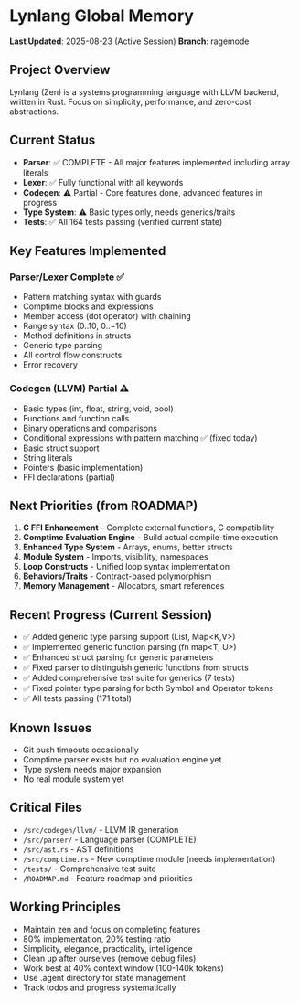 # Lynlang Global Memory
**Last Updated**: 2025-08-23 (Active Session)
**Branch**: ragemode

## Project Overview
Lynlang (Zen) is a systems programming language with LLVM backend, written in Rust. Focus on simplicity, performance, and zero-cost abstractions.

## Current Status
- **Parser**: ✅ COMPLETE - All major features implemented including array literals
- **Lexer**: ✅ Fully functional with all keywords  
- **Codegen**: ⚠️ Partial - Core features done, advanced features in progress
- **Type System**: ⚠️ Basic types only, needs generics/traits
- **Tests**: ✅ All 164 tests passing (verified current state)

## Key Features Implemented
### Parser/Lexer Complete ✅
- Pattern matching syntax with guards
- Comptime blocks and expressions  
- Member access (dot operator) with chaining
- Range syntax (0..10, 0..=10)
- Method definitions in structs
- Generic type parsing
- All control flow constructs
- Error recovery

### Codegen (LLVM) Partial ⚠️
- Basic types (int, float, string, void, bool)
- Functions and function calls
- Binary operations and comparisons
- Conditional expressions with pattern matching ✅ (fixed today)
- Basic struct support
- String literals
- Pointers (basic implementation)
- FFI declarations (partial)

## Next Priorities (from ROADMAP)
1. **C FFI Enhancement** - Complete external functions, C compatibility
2. **Comptime Evaluation Engine** - Build actual compile-time execution
3. **Enhanced Type System** - Arrays, enums, better structs
4. **Module System** - Imports, visibility, namespaces
5. **Loop Constructs** - Unified loop syntax implementation
6. **Behaviors/Traits** - Contract-based polymorphism
7. **Memory Management** - Allocators, smart references

## Recent Progress (Current Session)
- ✅ Added generic type parsing support (List<T>, Map<K,V>)
- ✅ Implemented generic function parsing (fn map<T, U>)
- ✅ Enhanced struct parsing for generic parameters
- ✅ Fixed parser to distinguish generic functions from structs
- ✅ Added comprehensive test suite for generics (7 tests)
- ✅ Fixed pointer type parsing for both Symbol and Operator tokens
- ✅ All tests passing (171 total)

## Known Issues
- Git push timeouts occasionally  
- Comptime parser exists but no evaluation engine yet
- Type system needs major expansion
- No real module system yet

## Critical Files
- `/src/codegen/llvm/` - LLVM IR generation
- `/src/parser/` - Language parser (COMPLETE)
- `/src/ast.rs` - AST definitions
- `/src/comptime.rs` - New comptime module (needs implementation)
- `/tests/` - Comprehensive test suite
- `/ROADMAP.md` - Feature roadmap and priorities

## Working Principles
- Maintain zen and focus on completing features
- 80% implementation, 20% testing ratio
- Simplicity, elegance, practicality, intelligence
- Clean up after ourselves (remove debug files)
- Work best at 40% context window (100-140k tokens)
- Use .agent directory for state management
- Track todos and progress systematically